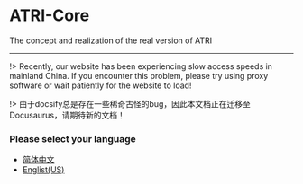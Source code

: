 # ATRI-Core
The concept and realization of the real version of ATRI

-------------

!> Recently, our website has been experiencing slow access speeds in mainland China. If you encounter this problem, please try using proxy software or wait patiently for the website to load!

!> 由于docsify总是存在一些稀奇古怪的bug，因此本文档正在迁移至Docusaurus，请期待新的文档！

### Please select your language
 - [简体中文](https://atri.dormant.top/zh_CN/)
 - [Englist(US)](https://atri.dormant.top/en_US/)
